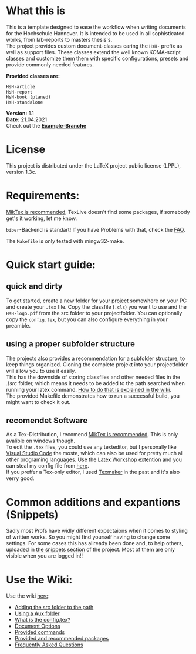 # What this is
This is a template designed to ease the workflow when writing documents for the Hochschule Hannover. It is intended to be used in all sophisticated
works, from lab-reports to masters thesis's.  
The project provides custom document-classes caring the `HsH-` prefix as well as support files. These classes extend the well known KOMA-script
classes and customize them them with specific configurations, presets and provide commonly needed features.  

**Provided classes are:**  

	HsH-article
	HsH-report
	HsH-book (planed)
	HsH-standalone

**Version:** 1.1  
**Date:** 21.04.2021  
Check out the [**Example-Branche**](https://lab.it.hs-hannover.de/qxx-tul-u1/latex-template-hsh/-/tree/example)


# License
This project is distributed under the LaTeX project public license (LPPL), version 1.3c.  


# Requirements:

[MikTex is recommended](https://miktex.org/), TexLive doesn't find some packages, if somebody get's it working, let me know.

`biber`-Backend is standart! If you have Problems with that, check the [FAQ](https://lab.it.hs-hannover.de/qxx-tul-u1/latex-template-hsh/-/wikis/faq). 

The `Makefile` is only tested with mingw32-make.


# Quick start guide:

## quick and dirty
To get started, create a new folder for your project somewhere on your PC and create your `.tex` file. Copy the classfile (`.cls`) you want to use and
the `HsH-logo.pdf` from the src folder to your projectfolder. You can optionally copy the `config.tex`, but you can also configure everything  in your
preamble. 

## using a proper subfolder structure
The projects also provides a recommendation for a subfolder structure, to keep things organized. Cloning the complete projekt into your projectfolder
will allow you to use it easily.  
This has the downside of storing classfiles and other needed files in the *.\src* folder, which means it needs to be added to the path searched when
running your latex command. [How to do that is explained in the wiki](https://lab.it.hs-hannover.de/qxx-tul-u1/latex-template-hsh/-/wikis/Adding-src-folder-to-the-path).  
The provided Makefile demonstrates how to run a successful build, you might want to check it out.

## recomendet Software
As a Tex-Distribution, I recomend [MikTex is recommended](https://miktex.org/). This is only avalible on windows though.  
To edit the `.tex` files, you could use any texteditor, but I personally like [Visual Studio Code](https://code.visualstudio.com/) the moste, which
can also be used for pretty much all other programing languages. Use the [Latex Workshop extention](https://marketplace.visualstudio.com/items?itemName=James-Yu.latex-workshop)
and you can steal my config file from [here](https://lab.it.hs-hannover.de/qxx-tul-u1/latex-template-hsh/-/snippets/111).  
If you preffer a Tex-only editor, I used [Texmaker](https://www.xm1math.net/texmaker/) in the past and it's also verry good.


# Common additions and expantions (Snippets)
Sadly most Profs have widly different expectaions when it comes to styling of written works. So you might find yourself having to change some
settings. For some cases this has allready been done and, to help others, uploaded in 
[the snippets section](https://lab.it.hs-hannover.de/qxx-tul-u1/latex-template-hsh/-/snippets) of the project. Most of them are only visible when you
are logged in!!


# Use the Wiki:
Use the wiki [here](https://lab.it.hs-hannover.de/qxx-tul-u1/latex-template-hsh/-/wikis/home):

- [Adding the src folder to the path](https://lab.it.hs-hannover.de/qxx-tul-u1/latex-template-hsh/-/wikis/Adding-src-folder-to-the-path)  
- [Using a Aux folder](https://lab.it.hs-hannover.de/qxx-tul-u1/latex-template-hsh/-/wikis/Using-a-Aux-Folder)  
- [What is the config.tex?](https://lab.it.hs-hannover.de/qxx-tul-u1/latex-template-hsh/-/wikis/What-is-the-config.tex)  
- [Document Options](https://lab.it.hs-hannover.de/qxx-tul-u1/latex-template-hsh/-/wikis/Document-Options)  
- [Provided commands](https://lab.it.hs-hannover.de/qxx-tul-u1/latex-template-hsh/-/wikis/Provided-commands)  
- [Provided and recommended packages](https://lab.it.hs-hannover.de/qxx-tul-u1/latex-template-hsh/-/wikis/Provided-and-recommended-packages)
- [Frequently Asked Questions](https://lab.it.hs-hannover.de/qxx-tul-u1/latex-template-hsh/-/wikis/faq)  

